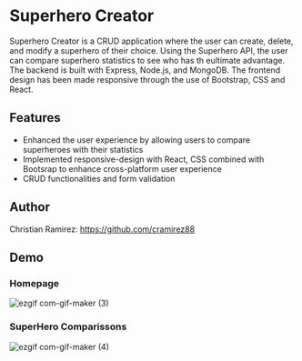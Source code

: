 # Superhero Creator
Superhero Creator is a CRUD application where the user can create, delete, and modify a superhero of their choice. Using the Superhero API, the user can compare superhero statistics to see who has th eultimate advantage.
The backend is built with Express, Node.js, and MongoDB. The frontend design has been made responsive through the use of Bootstrap, CSS and React. 

## Features
* Enhanced the user experience by allowing users to compare superheroes with their statistics
* Implemented responsive-design with React, CSS combined with Bootsrap to enhance cross-platform user experience 
* CRUD functionalities and form validation

## Author
Christian Ramirez:
https://github.com/cramirez88

## Demo
### Homepage
![ezgif com-gif-maker (3)](https://user-images.githubusercontent.com/67248766/191157242-dd01638c-0191-4f9a-96ef-1d5303ccb14b.gif)
### SuperHero Comparissons
![ezgif com-gif-maker (4)](https://user-images.githubusercontent.com/67248766/191158081-517b72ff-2936-44dd-b62b-656677cd6856.gif)
